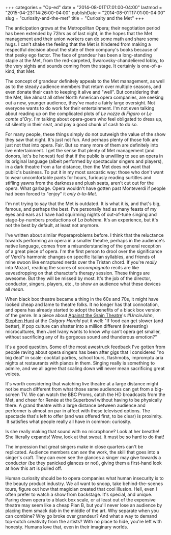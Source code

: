 +++
categories = "Op-ed"
date = "2014-08-01T17:01:00-04:00"
lastmod = "2015-04-23T14:26:00-04:00"
publishDate = "2014-08-01T17:01:00-04:00"
slug = "curiosity-and-the-met"
title = "Curiosity and the Met"
+++

The anticipation grows at the Metropolitan Opera; their negotiation period has been extended by 72hrs as of last night, in the hopes that the Met management and their union workers can do some math and share some hugs. I can't shake the feeling that the Met is hindered from making a respectful decision about the state of their company's books because of that pesky ego factor. The face of grandeur has been a long-standing staple at the Met, from the red-carpeted, Swarovsky-chandeliered lobby, to the very sights and sounds coming from the stage. It certainly is one-of-a-kind, that Met.

The concept of grandeur definitely appeals to the Met management, as well as to the steady audience members that return over multiple seasons, and even donate their cash to keeping it alive and "well". But considering that the Met, like almost all other North American opera companies, are seeking out a new, younger audience, they've made a fairly large oversight. Not everyone wants to do work for their entertainment. I'm not even talking about reading up on the complicated plots of *Le nozze di Figaro* or *Le comte d'Ory*. I'm talking about opera-goers who feel obligated to dress up, sit silently in their seat, and pay a good chunk of cash to do so. 

For many people, these things simply do not outweigh the value of the show they saw that night. It's just not fun. And perhaps plenty of those folk are just not that into opera. Fair. But so many more of them are definitely into live entertainment. I get the sense that plenty of Met management (and donors, let's be honest) feel that if the public is unwilling to see an opera in its original language (albeit performed&nbsp;by spectacular singers and players), in a dark theatre from a far distance, then the Met does not want that public's business. To put it in my most sarcastic way: those who don't want to wear uncomfortable pants for hours, furiously reading surtitles&nbsp;and stifling yawns from the darkness and plush seats, aren't cut out for the opera. What garbage. Opera wouldn't have gotten past Monteverdi if people had been forced to "enjoy" it *only à-la-Met*.

I'm not trying to say that the Met is outdated. It is what it is, and that's big, famous, and perhaps the best. I've personally had as many feasts of my eyes and ears as I have had squirming nights of out-of-tune singing and stage-by-numbers productions of *La bohème*. It's an experience, but it's not the best by default, at least not anymore.

I've written about similar #operaproblems before. I think that the reluctance towards performing an opera in a smaller theatre, perhaps in the audience's native language, comes from a misunderstanding of the general reception of a great piece of opera. I'm the first person to drool over the significance of Verdi's harmonic changes on specific Italian syllables, and friends of mine swoon like enraptured nerds over the Tristan chord. If you're *really* into Mozart, reading the scores of *accompagnato* recits are like eavesdropping on that character's therapy session. These things are awesome. But they will be missed by most. It's the job of the director, conductor, singers, players, etc., to show an audience what these devices all *mean*. 

When black box theatre became a thing in the 60s and 70s, it might have looked cheap and lame to theatre folks. It no longer has that connotation, and opera has already started to adopt the benefits of a black box version of the genre.&nbsp;In a piece about [Against the Grain Theatre](http://atg.schmopera.com/)'s *#UncleJohn*, [Stephen Hunt](http://www.calgaryherald.com/entertainment/festival-guide/Banff+transforms+into+opera+UncleJohn/10076789/story.html) at the *Calgary Herald* put it well: "If food can get slower (and better), if pop culture can shatter into a million different (interesting) microcultures, then Joel Ivany wants to know why can’t opera get smaller, without sacrificing any of its gorgeous sound and thunderous emotion?" 

It's a good question. Some of the most awestruck feedback I've gotten from people raving about opera singers has been after gigs that I considered "no big deal" in scale: cocktail parties, school tours, flashmobs, impromptu aria nights at restaurants with pianos in them. Singing really is something to admire, and we all agree that scaling down will never mean sacrificing great voices.

It's worth considering that watching live theatre at a large distance might not be much different from what those same audiences can get from a big-screen TV. We can watch the BBC Proms, catch the HD broadcasts from the Met, and cheer for Renée at the Superbowl without having to be physically there.&nbsp;A grand theatre with a large distance between audience and performer is almost on par in affect with these televised options. The spectacle that's left to offer (and was offered first, to be clear) is proximity. &nbsp;It satisfies what people really all have in common: curiosity.

Is she&nbsp;really making that sound with no microphone? Look at her breathe! She literally expands! Wow, look at that sweat. It must be so hard to do that!

The impression that great singers make in close quarters can't be replicated. Audience members can *see* the work, the skill that goes into a singer's craft. They can even see the glances a singer may give towards a conductor (be they panicked glances or not), giving them a first-hand look at how this art is pulled off.

Human curiosity should be to opera companies what human insecurity is to the beauty product industry. We all want to snoop, take behind-the-scenes tours, figure out how that magician created that cool illusion. Hell, even I often prefer to watch a show from backstage. It's special, and unique. Paring down opera to a black box scale, or at least out of the expensive theatre may seem like a cheap Plan B, but you'll never lose an audience by placing them smack dab in the middle of the art. Why separate when you can combine? Why go broke over grandeur? And what a way to demand top-notch creativity from the artists? With no place to hide, you're left with honesty. Humans love that, even in their imaginary worlds.
